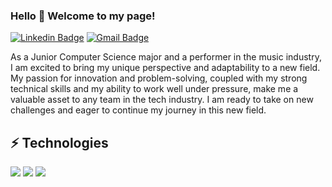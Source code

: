 ### Hello 👋 Welcome to my page!
[![Linkedin Badge](https://img.shields.io/badge/-KeunWoo-blue?style=flat-square&logo=Linkedin&logoColor=white&link=https://www.linkedin.com/in/keunwoo-song-53770a238/)](https://www.linkedin.com/in/keunwoo-song-53770a238/)
[![Gmail Badge](https://img.shields.io/badge/-Gmail-c14438?style=flat-square&logo=Gmail&logoColor=white&link=mailto:ks3651@columbia.edu)](ks3651@columbia.edu)

As a Junior Computer Science major and a performer in the music industry, I am excited to bring my unique perspective and adaptability to a new field. My passion for innovation and problem-solving, coupled with my strong technical skills and my ability to work well under pressure, make me a valuable asset to any team in the tech industry. I am ready to take on new challenges and eager to continue my journey in this new field.

## ⚡ Technologies

<img src="https://img.shields.io/badge/Heroku-430098?style=flat-square&logo=Heroku&logoColor=white">
<img src="https://img.shields.io/badge/HTML5-E34F26?style=flat-square&logo=html5&logoColor=white">
<img src="https://img.shields.io/badge/java-007396?style=flat-square&logo=java&logoColor=white">

<!--
**kw9212/kw9212** is a ✨ _special_ ✨ repository because its `README.md` (this file) appears on your GitHub profile.

Here are some ideas to get you started:

- 🔭 I’m currently working on ...
- 🌱 I’m currently learning ...
- 👯 I’m looking to collaborate on ...
- 🤔 I’m looking for help with ...
- 💬 Ask me about ...
- 📫 How to reach me: ...
- 😄 Pronouns: ...
- ⚡ Fun fact: ...
-->
